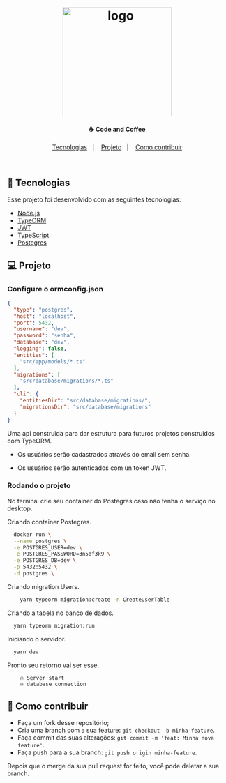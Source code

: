 <h1 align="center">
    <img alt="logo" src="https://miro.medium.com/max/1478/0*10ldIs5O8Y1kXzDn.png" width="250px" />
</h1>

<h4 align="center">☕ Code and Coffee</h4>

<p align="center">
  <a href="#rocket-tecnologias">Tecnologias</a>&nbsp;&nbsp;&nbsp;|&nbsp;&nbsp;&nbsp;
  <a href="#-projeto">Projeto</a>&nbsp;&nbsp;&nbsp;|&nbsp;&nbsp;&nbsp;
  <a href="#-como-contribuir">Como contribuir</a>
</p>

<br>

## :rocket: Tecnologias

Esse projeto foi desenvolvido com as seguintes tecnologias:

- [Node.js](https://nodejs.org/en/)
- [TypeORM](https://typeorm.io/#/)
- [JWT](https://jwt.io/)
- [TypeScript](https://www.typescriptlang.org/docs/home.html)
- [Postegres](https://www.postgresql.org/docs/)


## 💻 Projeto

### Configure o ormconfig.json

```json
{
  "type": "postgres",
  "host": "localhost",
  "port": 5432,
  "username": "dev",
  "password": "senha",
  "database": "dev",
  "logging": false,
  "entities": [
    "src/app/models/*.ts"
  ],
  "migrations": [
    "src/database/migrations/*.ts"
  ],
  "cli": {
    "entitiesDir": "src/database/migrations/",
    "migrationsDir": "src/database/migrations"
  }
}
```
Uma api construida para dar estrutura para futuros projetos construidos com TypeORM.

- Os usuários serão cadastrados através do email sem senha.

- Os usuários serão autenticados com un token JWT.

### Rodando o projeto 

No terninal crie seu container do Postegres caso não tenha o serviço no desktop.


Criando container Postegres. 

```bash
  docker run \
  --name postgres \
  -e POSTGRES_USER=dev \
  -e POSTGRES_PASSWORD=3n5df3k9 \
  -e POSTGRES_DB=dev \
  -p 5432:5432 \
  -d postgres \
```

Criando migration Users.

```bash
    yarn typeorm migration:create -n CreateUserTable
```
Criando a tabela no banco de dados.

```bash
  yarn typeorm migration:run
```
Iniciando o servidor.
```bash
  yarn dev
```

Pronto seu retorno vai ser esse.

```bash
    🔥 Server start
    🔥 database connection 
```

## 🤔 Como contribuir

- Faça um fork desse repositório;
- Cria uma branch com a sua feature: `git checkout -b minha-feature`.
- Faça commit das suas alterações: `git commit -m 'feat: Minha nova feature'`.
- Faça push para a sua branch: `git push origin minha-feature`.

Depois que o merge da sua pull request for feito, você pode deletar a sua branch.






